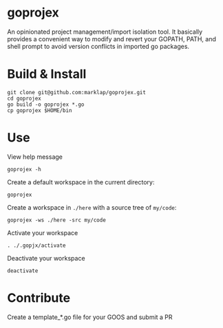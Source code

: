 # goprojex

An opinionated project management/import isolation tool. It basically provides a convenient way
to modify and revert your GOPATH, PATH, and shell prompt to avoid version conflicts in imported
go packages.

# Build & Install

    git clone git@github.com:marklap/goprojex.git
    cd goprojex
    go build -o goprojex *.go
    cp goprojex $HOME/bin

# Use

View help message

    goprojex -h

Create a default workspace in the current directory:

    goprojex

Create a workspace in `./here` with a source tree of `my/code`:

    goprojex -ws ./here -src my/code

Activate your workspace

    . ./.gopjx/activate

Deactivate your workspace

    deactivate



# Contribute

Create a template_*.go file for your GOOS and submit a PR
